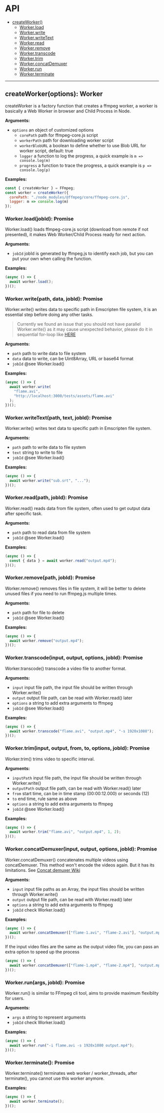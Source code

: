 # API

- [createWorker()](#create-worker)
  - [Worker.load](#worker-load)
  - [Worker.write](#worker-write)
  - [Worker.writeText](#worker-writeText)
  - [Worker.read](#worker-read)
  - [Worker.remove](#worker-remove)
  - [Worker.transcode](#worker-transcode)
  - [Worker.trim](#worker-trim)
  - [Worker.concatDemuxer](#worker-concatDemuxer)
  - [Worker.run](#worker-run)
  - [Worker.terminate](#worker-terminate)

---

<a name="create-worker"></a>

## createWorker(options): Worker

createWorker is a factory function that creates a ffmpeg worker, a worker is basically a Web Worker in browser and Child Process in Node.

**Arguments:**

- `options` an object of customized options
  - `corePath` path for ffmpeg-core.js script
  - `workerPath` path for downloading worker script
  - `workerBlobURL` a boolean to define whether to use Blob URL for worker script, default: true
  - `logger` a function to log the progress, a quick example is `m => console.log(m)`
  - `progress` a function to trace the progress, a quick example is `p => console.log(p)`

**Examples:**

```javascript
const { createWorker } = FFmpeg;
const worker = createWorker({
  corePath: "./node_modules/@ffmpeg/core/ffmpeg-core.js",
  logger: m => console.log(m)
});
```

<a name="worker-load"></a>

### Worker.load(jobId): Promise

Worker.load() loads ffmpeg-core.js script (download from remote if not presented), it makes Web Worker/Child Process ready for next action.

**Arguments:**

- `jobId` jobId is generated by ffmpeg.js to identify each job, but you can put your own when calling the function.

**Examples:**

```javascript
(async () => {
  await worker.load();
})();
```

<a name="worker-write"></a>

### Worker.write(path, data, jobId): Promise

Worker.write() writes data to specific path in Emscripten file system, it is an essential step before doing any other tasks.

> Currently we found an issue that you should not have parallel Worker.write() as it may cause unexpected behavior, please do it in sequential for-loop like [HERE](https://github.com/ffmpegjs/ffmpeg.js/blob/master/examples/browser/image2video.html#L36)

**Arguments:**

- `path` path to write data to file system
- `data` data to write, can be Uint8Array, URL or base64 format
- `jobId` @see Worker.load()

**Examples:**

```javascript
(async () => {
  await worker.write(
    "flame.avi",
    "http://localhost:3000/tests/assets/flame.avi"
  );
})();
```

<a name="worker-writeText"></a>

### Worker.writeText(path, text, jobId): Promise

Worker.write() writes text data to specific path in Emscripten file system.

**Arguments:**

- `path` path to write data to file system
- `text` string to write to file
- `jobId` @see Worker.load()

**Examples:**

```javascript
(async () => {
  await worker.write("sub.srt", "...");
})();
```

<a name="worker-read"></a>

### Worker.read(path, jobId): Promise

Worker.read() reads data from file system, often used to get output data after specific task.

**Arguments:**

- `path` path to read data from file system
- `jobId` @see Worker.load()

**Examples:**

```javascript
(async () => {
  const { data } = await worker.read("output.mp4");
})();
```

<a name="worker-remove"></a>

### Worker.remove(path, jobId): Promise

Worker.remove() removes files in file system, it will be better to delete unused files if you need to run ffmpeg.js multiple times.

**Arguments:**

- `path` path for file to delete
- `jobId` @see Worker.load()

**Examples:**

```javascript
(async () => {
  await worker.remove("output.mp4");
})();
```

<a name="worker-transcode"></a>

### Worker.transcode(input, output, options, jobId): Promise

Worker.transcode() transcode a video file to another format.

**Arguments:**

- `input` input file path, the input file should be written through Worker.write()
- `output` output file path, can be read with Worker.read() later
- `options` a string to add extra arguments to ffmpeg
- `jobId` @see Worker.load()

**Examples:**

```javascript
(async () => {
  await worker.transcode("flame.avi", "output.mp4", "-s 1920x1080");
})();
```

<a name="worker-trim"></a>

### Worker.trim(input, output, from, to, options, jobId): Promise

Worker.trim() trims video to specific interval.

**Arguments:**

- `inputPath` input file path, the input file should be written through Worker.write()
- `outputPath` output file path, can be read with Worker.read() later
- `from` start time, can be in time stamp (00:00:12.000) or seconds (12)
- `to` end time, rule same as above
- `options` a string to add extra arguments to ffmpeg
- `jobId` @see Worker.load()

**Examples:**

```javascript
(async () => {
  await worker.trim("flame.avi", "output.mp4", 1, 2);
})();
```

<a name="worker-concatDemuxer"></a>

### Worker.concatDemuxer(input, output, options, jobId): Promise

Worker.concatDemuxer() concatenates multiple videos using concatDemuxer. This method won't encode the videos again. But it has its limitations. See [Concat demuxer Wiki](https://trac.ffmpeg.org/wiki/Concatenate)

**Arguments:**

- `input` input file paths as an Array, the input files should be written through Worker.write()
- `output` output file path, can be read with Worker.read() later
- `options` a string to add extra arguments to ffmpeg
- `jobId` check Worker.load()

**Examples:**

```javascript
(async () => {
  await worker.concatDemuxer(["flame-1.avi", "flame-2.avi"], "output.mp4");
})();
```

If the input video files are the same as the output video file, you can pass an extra option to speed up the process

```javascript
(async () => {
  await worker.concatDemuxer(["flame-1.mp4", "flame-2.mp4"], "output.mp4", "-c copy");
})();
```

<a name="worker-run"></a>

### Worker.run(args, jobId): Promise

Worker.run() is similar to FFmpeg cli tool, aims to provide maximum flexiblity for users.

**Arguments:**

- `args` a string to represent arguments
- `jobId` check Worker.load()

**Examples:**

```javascript
(async () => {
  await worker.run("-i flame.avi -s 1920x1080 output.mp4");
})();
```

<a name="worker-run"></a>

### Worker.terminate(): Promise

Worker.terminate() terminates web worker / worker\_threads, after terminate(), you cannot use this worker anymore.

**Examples:**

```javascript
(async () => {
  await worker.terminate();
})();
```
